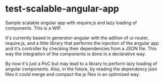 test-scalable-angular-app
=========================

Sample scalable angular app with require.js and lazy loading of components. This is a WIP.

It's currently based in generator-angular with the adition of ui-router, require.js, and a little library that performs the injection of the angular app and it's controller by checking their dependencies from a JSON file. This way the integration of the components is done in a declarative way.

By now it's just a PoC but may lead to a library to perform lazy loading of angular components. Also, in the future, by reading the dependency json files it could merge and compact the js files in an optimized way.